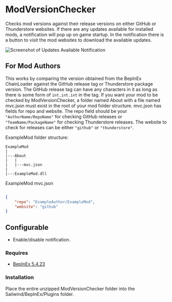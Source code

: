 # ModVersionChecker

Checks mod versions against their release versions on either GitHub or Thunderstore websites. 
If there are any updates available for installed mods, a notification will pop up on game startup. 
In the notification there is a button to visit the mod websites to download the available updates. 

![Screenshot of Updates Available Notification](https://github.com/bryon82/SailwindModVersionChecker/blob/main/Screenshots/ModVersionChecker.png)  

## For Mod Authors

This works by comparing the version obtained from the BepInEx ChainLoader against the GitHub release 
tag or Thunderstore package version. The GitHub release tag can have any characters in it as long as 
there is some form of `int.int.int` in the tag. If you want your mod to be checked by ModVersionChecker, 
a folder named About with a file named mvc.json must exist in the root of your mod folder structure. 
mvc.json has fields for repo and website. The repo field should be your `"AuthorName/RepoName"` for 
checking GitHub releases or `"TeamName/PackageName"` for checking Thunderstore releases. The website 
to check for releases can be either `"github"` or `"thunderstore"`.

ExampleMod folder structure:
```
ExampleMod
|
|---About
|   |
|   |---mvc.json
|
|---ExampleMod.dll

```

ExampleMod mvc.json
```json

{
	"repo": "ExampleAuthor/ExampleMod",
	"website": "github"
}

```

## Configurable

* Enable/disable notification.

### Requires

* [BepInEx 5.4.23](https://github.com/BepInEx/BepInEx/releases)

### Installation

Place the entire unzipped ModVersionChecker folder into the Sailwind/BepInEx/Plugins folder.